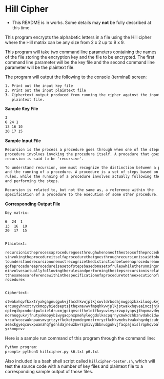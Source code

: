 # Hill Cipher

- This README is in works. Some details may **not** be fully described at this time.

This program encrypts the alphabetic letters in a file using the Hill cipher where the Hill matrix can be any size from 2 x 2 up to 9 x 9.

This program will take two command line parameters containing the names of the file storing the encryption key and the file to be encrypted. The first command line parameter will be the key file and the second command line parameter will be the plaintext file.

The program will output the following to the console (terminal) screen:
```txt
1. Print out the input key file
2. Print out the input plaintext file
3. Ciphertext output produced from running the cipher against the input
   plaintext file.
```

**Sample Key File**
```txt
3
6 24 1
13 16 10
20 17 15
```
**Sample Input File**
```txt
Recursion is the process a procedure goes through when one of the steps of the
procedure involves invoking the procedure itself. A procedure that goes through
recursion is said to be 'recursive'.

To understand recursion, one must recognize the distinction between a procedure
and the running of a procedure. A procedure is a set of steps based on a set of
rules, while the running of a procedure involves actually following the rules
and performing the steps.

Recursion is related to, but not the same as, a reference within the
specification of a procedure to the execution of some other procedure.
```

**Corresponding Output File**

```txt
Key matrix:

6  24  1
13  16  10
20  17  15


Plaintext:

recursionistheprocessaproceduregoesthroughwhenoneofthestepsoftheprocedureinvolve
sinvokingtheprocedureitselfaprocedurethatgoesthroughrecursionissaidtoberecursive
tounderstandrecursiononemustrecognizethedistinctionbetweenaprocedureandtherunnin
gofaprocedureaprocedureisasetofstepsbasedonasetofruleswhiletherunningofaprocedur
einvolvesactuallyfollowingtherulesandperformingthestepsrecursionisrelatedtobutno
tthesameasareferencewithinthespecificationofaproceduretotheexecutionofsomeotherp
rocedurex


Ciphertext:

stwakxhqvfkxxtryxkgagnuqgukvjfacchkvwjplkjswvldrbodajnwgpqzkzxilusgukvjfvyvfjrgx
ercuugyhnxxtryxkmopybiedseptsjthqxmavwvfmpqhkvwjplkjstwakxhqveainczjnjuanpwljafa
cpteqikpxndontpwlcieldrucmjgciqmsctfhvldtfkxyuvivycrzwpiyapsjthqxmavdegajnxvrxlt
nornuqgukvjfnutyxkmopybiwygacpnxpmehyleggdslkacpqrnyxmwkdzhbznvdakcidwcbsjthqxma
vrcufwcocwuknpaosmvgrtzyrfkcketyxmdegvnztrvryzfkchkvmehstwakxhqvdqtcuhfdzjnjrsin
aeaxkgyeqcuvxpuanahqfgdnldajneuzbwrsgmivydbbnuqgukvjfacpajnislrqphqvoalmyybkgfgw
yxkmopnvz
```

Here is a sample run command of this program through the command line:
```txt
Python program:
prompt> python3 hillcipher.py k6.txt p6.txt
```
Also included is a bash shell script called `hillcipher-tester.sh`, which will test the source code with a number of key files and plaintext file to a corresponding sample output of those files.
